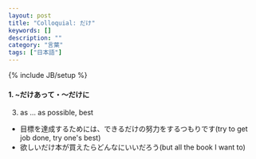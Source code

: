 ```yaml
---
layout: post
title: "Colloquial: だけ"
keywords: []
description: ""
category: "言葉"
tags: ["日本語"]
---
```

{% include JB/setup %}


#### 1. ~だけあって・〜だけに
3. as ... as possible, best
- 目標を達成するためには、できるだけの努力をするつもりです(try to get job done, try one's best)
- 欲しいだけ本が買えたらどんなにいいだろう(but all the book I want to)



